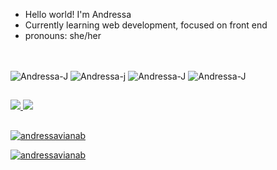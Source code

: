 - Hello world! I'm Andressa 
- Currently learning web development, focused on front end
- pronouns: she/her
##
<div style="display: inline_block"><br>
  <img align="center" alt="Andressa-J" src="https://img.icons8.com/color/48/null/html-5--v1.png"/>
  <img align="center" alt="Andressa-j" src="https://img.icons8.com/color/48/null/css3.png"/>
  <img align="center" alt="Andressa-J" src="https://img.icons8.com/color/48/null/javascript--v1.png"/>
  <img align="center" alt="Andressa-J" src="https://img.icons8.com/color/48/null/visual-studio-code-2019.png"/>
  </div>
  
  ##

<div>
 <a href="https://www.linkedin.com/in/andressa-batista-902722229/" target="_blank">
 <img src="https://img.icons8.com/color/48/null/linkedin.png"/>
 <a href="https://mail.google.com/mail/u/0/?tab=rm&ogbl#inbox?compose=GTvVlcRwQZldnTZRKgBFWpXQxgqdjWJSgmbkMswVCVFrKsTQsVVFnQnJfzbPlSWHqHVKtGKFdPfsr"      target="_blank">
 <img src="https://img.icons8.com/color/48/null/gmail--v1.png"/>
</div>
   
   ##
   
[![andressavianab](https://github-readme-stats.vercel.app/api?username=andressavianab&theme=dracula)](https://github.com/anuraghazra/github-readme-stats)

[![andressavianab](https://github-readme-stats.vercel.app/api/top-langs/?username=andressavianab&hide=html&layout=compact&theme=dracula)](https://github.com/anuraghazra/github-readme-stats)
  
<!---
andressavianab/andressavianab is a ✨ special ✨ repository because its `README.md` (this file) appears on your GitHub profile.
You can click the Preview link to take a look at your changes.
--->
